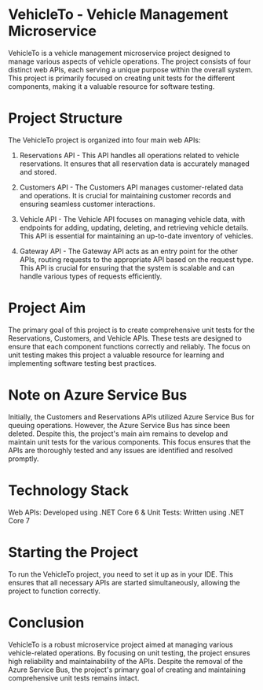 # VehicleTo - Vehicle Management Microservice

VehicleTo is a vehicle management microservice project designed to manage various aspects of vehicle operations. The project consists of four distinct web APIs, each serving a unique purpose within the overall system. This project is primarily focused on creating unit tests for the different components, making it a valuable resource for software testing.

# Project Structure

The VehicleTo project is organized into four main web APIs:

1. Reservations API -
This API handles all operations related to vehicle reservations. It ensures that all reservation data is accurately managed and stored.

2. Customers API -
The Customers API manages customer-related data and operations. It is crucial for maintaining customer records and ensuring seamless customer interactions.

3. Vehicle API -
The Vehicle API focuses on managing vehicle data, with endpoints for adding, updating, deleting, and retrieving vehicle details. This API is essential for maintaining an up-to-date inventory of vehicles.

4. Gateway API -
The Gateway API acts as an entry point for the other APIs, routing requests to the appropriate API based on the request type. This API is crucial for ensuring that the system is scalable and can handle various types of requests efficiently.

# Project Aim

The primary goal of this project is to create comprehensive unit tests for the Reservations, Customers, and Vehicle APIs. These tests are designed to ensure that each component functions correctly and reliably. The focus on unit testing makes this project a valuable resource for learning and implementing software testing best practices.

# Note on Azure Service Bus

Initially, the Customers and Reservations APIs utilized Azure Service Bus for queuing operations. However, the Azure Service Bus has since been deleted. Despite this, the project's main aim remains to develop and maintain unit tests for the various components. This focus ensures that the APIs are thoroughly tested and any issues are identified and resolved promptly.

# Technology Stack

Web APIs: Developed using .NET Core 6 &
Unit Tests: Written using .NET Core 7

# Starting the Project

To run the VehicleTo project, you need to set it up as <multiple startup projects> in your IDE. This ensures that all necessary APIs are started simultaneously, allowing the project to function correctly.

# Conclusion

VehicleTo is a robust microservice project aimed at managing various vehicle-related operations. By focusing on unit testing, the project ensures high reliability and maintainability of the APIs. Despite the removal of the Azure Service Bus, the project's primary goal of creating and maintaining comprehensive unit tests remains intact.

